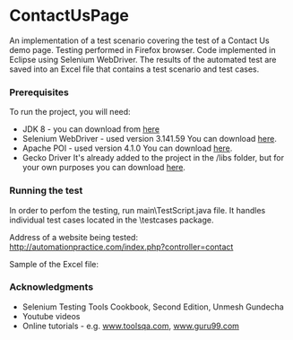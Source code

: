 # ContactUsPage
An implementation of a test scenario covering the test of a Contact Us demo page. Testing performed in Firefox browser. Code implemented in Eclipse using Selenium WebDriver. The results of the automated test are saved into an Excel file that contains a test scenario and test cases.

### Prerequisites
To run the project, you will need:
* JDK 8 - you can download from [here](https://www.oracle.com/technetwork/java/javase/downloads/jdk8-downloads-2133151.html)
* Selenium WebDriver - used version 3.141.59
You can download [here](https://www.seleniumhq.org/download/).
* Apache POI - used version 4.1.0
You can download [here](https://poi.apache.org/download.html#POI-4.1.0).
* Gecko Driver
It's already added to the project in the /libs folder, but for your own purposes you can download [here](https://github.com/mozilla/geckodriver/releases).

### Running the test

In order to perfom the testing, run main\TestScript.java file. It handles individual test cases located in the \testcases package.

Address of a website being tested:
http://automationpractice.com/index.php?controller=contact

Sample of the Excel file:



### Acknowledgments
* Selenium Testing Tools Cookbook, Second Edition, Unmesh Gundecha
* Youtube videos
* Online tutorials - e.g. www.toolsqa.com, www.guru99.com
